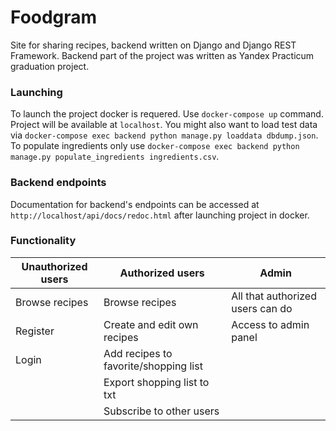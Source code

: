 # Foodgram

Site for sharing recipes, backend written on Django and Django REST Framework.
Backend part of the project was written as Yandex Practicum graduation project.


### Launching
To launch the project docker is requered. Use `docker-compose up` command. Project will be available at `localhost`.
You might also want to load test data via `docker-compose exec backend python manage.py loaddata dbdump.json`.
To populate ingredients only use `docker-compose exec backend python manage.py populate_ingredients ingredients.csv`.


### Backend endpoints
Documentation for backend's endpoints can be accessed at `http://localhost/api/docs/redoc.html` after launching project in docker.

### Functionality 
| Unauthorized users | Authorized users | Admin |
|--|--|--|
| Browse recipes | Browse recipes | All that authorized users can do |
Register | Create and edit own recipes | Access to admin panel |
Login  | Add recipes to favorite/shopping list | |
| | Export shopping list to txt | |
| | Subscribe to other users | |
